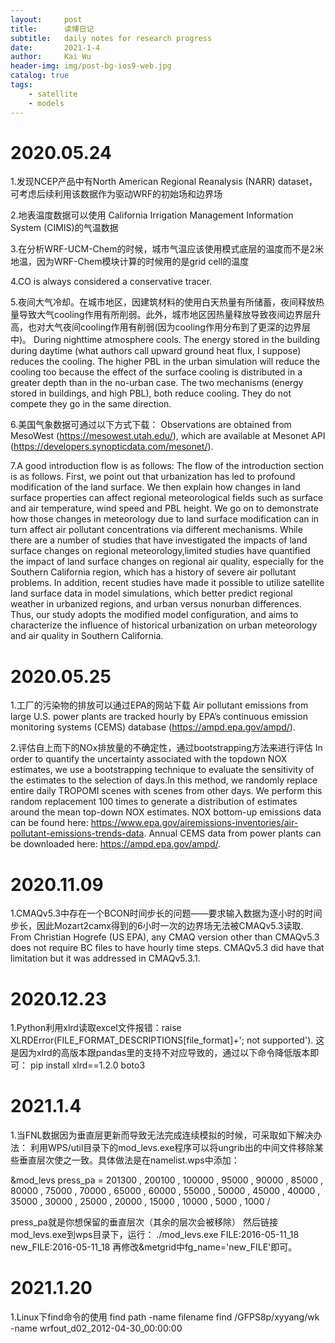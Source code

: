 ```yaml
---
layout:     post
title:      读博日记
subtitle:   daily notes for research progress
date:       2021-1-4
author:     Kai Wu
header-img: img/post-bg-ios9-web.jpg
catalog: true
tags:
    - satellite
    - models
---
```


# 2020.05.24
1.发现NCEP产品中有North American Regional Reanalysis (NARR) dataset，可考虑后续利用该数据作为驱动WRF的初始场和边界场

2.地表温度数据可以使用 California Irrigation Management Information System (CIMIS)的气温数据

3.在分析WRF-UCM-Chem的时候，城市气温应该使用模式底层的温度而不是2米地温，因为WRF-Chem模块计算的时候用的是grid cell的温度

4.CO is always considered a conservative tracer.

5.夜间大气冷却。在城市地区，因建筑材料的使用白天热量有所储蓄，夜间释放热量导致大气cooling作用有所削弱。此外，城市地区因热量释放导致夜间边界层升高，也对大气夜间cooling作用有削弱(因为cooling作用分布到了更深的边界层中)。
During nighttime atmosphere cools. The energy stored in the building during daytime (what authors call upward ground heat flux, I suppose) reduces the cooling. The higher PBL in the urban simulation will reduce the cooling too because the effect of the surface cooling is distributed in a greater depth than in the no-urban case. The two mechanisms (energy stored in buildings, and high PBL), both reduce cooling. They do not compete they go in the same direction.

6.美国气象数据可通过以下方式下载：
Observations are obtained from MesoWest (https://mesowest.utah.edu/), which are available at Mesonet API (https://developers.synopticdata.com/mesonet/).

7.A good introduction flow is as follows:
The flow of the introduction section is as follows. First, we point out that urbanization has led to profound modification of the land surface. We then explain how changes in land surface properties can affect regional meteorological fields such as surface and air temperature, wind speed and PBL height. We go on to demonstrate how those changes in meteorology due to land surface modification can in turn affect air pollutant concentrations via different mechanisms. While there are a number of studies that have investigated the impacts of land surface changes on regional meteorology,limited studies have quantified the impact of land surface changes on regional air quality, especially for the Southern California region, which has a history of severe air pollutant problems. In addition, recent studies have made it possible to utilize satellite land surface data in model simulations, which better predict regional weather in urbanized regions, and urban versus nonurban differences. Thus, our study adopts the modified model configuration, and aims to characterize the influence of historical urbanization on urban meteorology and air quality in Southern California.

# 2020.05.25
1.工厂的污染物的排放可以通过EPA的网站下载
Air pollutant emissions from large U.S. power plants are tracked hourly by EPA’s continuous emission monitoring systems (CEMS) database (https://ampd.epa.gov/ampd/). 

2.评估自上而下的NOx排放量的不确定性，通过bootstrapping方法来进行评估
In order to quantify the uncertainty associated with the topdown NOX estimates, we use a bootstrapping technique to evaluate the sensitivity of the estimates to the selection of days.In this method, we randomly replace entire daily TROPOMI scenes with scenes from other days. We perform
this random replacement 100 times to generate a distribution of estimates around the mean top-down NOX estimates.
NOX bottom-up emissions data can be found here: https://www.epa.gov/airemissions-inventories/air-pollutant-emissions-trends-data. 
Annual CEMS data from power plants can be downloaded here: https://ampd.epa.gov/ampd/. 

# 2020.11.09
1.CMAQv5.3中存在一个BCON时间步长的问题——要求输入数据为逐小时的时间步长，因此Mozart2camx得到的6小时一次的边界场无法被CMAQv5.3读取.
From Christian Hogrefe (US EPA), any CMAQ version other than CMAQv5.3 does not require BC files to have hourly time steps. CMAQv5.3 did have that limitation but it was addressed in CMAQv5.3.1.

# 2020.12.23
1.Python利用xlrd读取excel文件报错：raise XLRDError(FILE_FORMAT_DESCRIPTIONS[file_format]+'; not supported'). 
这是因为xlrd的高版本跟pandas里的支持不对应导致的，通过以下命令降低版本即可： 
pip install xlrd==1.2.0 boto3

# 2021.1.4
1.当FNL数据因为垂直层更新而导致无法完成连续模拟的时候，可采取如下解决办法： 
利用WPS/util目录下的mod_levs.exe程序可以将ungrib出的中间文件移除某些垂直层次使之一致。具体做法是在namelist.wps中添加： 

&mod_levs 
press_pa = 201300 , 200100 , 100000 , 
             95000 ,  90000 , 
             85000 ,  80000 , 
             75000 ,  70000 , 
             65000 ,  60000 , 
             55000 ,  50000 , 
             45000 ,  40000 , 
             35000 ,  30000 , 
             25000 ,  20000 , 
             15000 ,  10000 , 
              5000 ,   1000 
/ 

press_pa就是你想保留的垂直层次（其余的层次会被移除） 
然后链接mod_levs.exe到wps目录下，运行： 
./mod_levs.exe FILE:2016-05-11_18 new_FILE:2016-05-11_18 
再修改&metgrid中fg_name='new_FILE'即可。 


# 2021.1.20
1.Linux下find命令的使用 
find path -name filename 
find /GFPS8p/xyyang/wk -name wrfout_d02_2012-04-30_00:00:00 